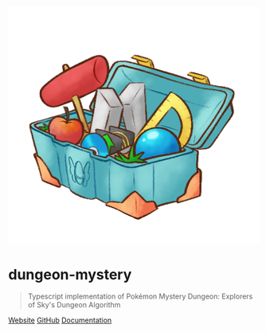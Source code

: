 ![dungeon-mystery Logo](_media/logo-dungeonmystery.png)

# dungeon-mystery

> Typescript implementation of Pokémon Mystery Dungeon: Explorers of Sky's Dungeon Algorithm

[Website](https://pokemon-dungeoneer.vercel.app/)
[GitHub](https://github.com/EpicYoshiMaster/dungeon-mystery)
[Documentation](README.md)